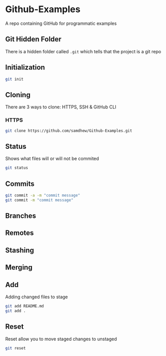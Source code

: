 # Github-Examples
A repo containing GitHub for programmatic examples

## Git Hidden Folder
There is a hidden folder called `.git` which tells that the project is a git repo

## Initialization

```sh
git init
```

## Cloning
There are 3 ways to clone: HTTPS, SSH & GitHub CLI

### HTTPS

```sh
git clone https://github.com/samdhew/Github-Examples.git
```

## Status
Shows what files will or will not be commited

```sh
git status
```

## Commits
```sh
git commit -a -m "commit message"
git commit -m "commit message"
```

## Branches

## Remotes

## Stashing

## Merging

## Add
Adding changed files to stage

```sh
git add README.md
git add .
```

## Reset
Reset allow you to move staged changes to unstaged

```sh
git reset
```